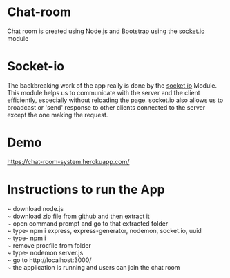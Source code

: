 # Chat-room
Chat room is created using Node.js and Bootstrap using the [socket.io](https://github.com/socketio/socket.io) module
# Socket-io 
The backbreaking work	of the app really is done by the [socket.io](https://github.com/socketio/socket.io) Module.
This module helps us to communicate with the server and the client efficiently, especially without reloading the page.
socket.io also allows us to broadcast or 'send' response to other clients connected to the server except the one making the request.
# Demo
https://chat-room-system.herokuapp.com/
# Instructions to run the App
~ download node.js <br>
~ download zip file from github and then extract it <br>
~ open command prompt and go to that extracted folder <br>
~ type- npm i express, express-generator, nodemon, socket.io, uuid <br>
~ type- npm i <br>
~ remove procfile from folder <br>
~ type- nodemon server.js <br>
~ go to http://localhost:3000/ <br>
~ the application is running and users can join the chat room <br>
